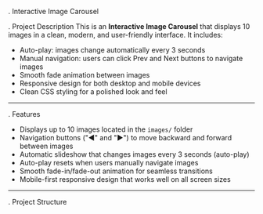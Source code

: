 . Interactive Image Carousel

. Project Description
This is an **Interactive Image Carousel** that displays 10 images in a clean, modern, and user-friendly interface. It includes:

- Auto-play: images change automatically every 3 seconds
- Manual navigation: users can click Prev and Next buttons to navigate images
- Smooth fade animation between images
- Responsive design for both desktop and mobile devices
- Clean CSS styling for a polished look and feel

---
. Features

- Displays up to 10 images located in the `images/` folder
- Navigation buttons ("◀" and "▶") to move backward and forward between images
- Automatic slideshow that changes images every 3 seconds (auto-play)
- Auto-play resets when users manually navigate images
- Smooth fade-in/fade-out animation for seamless transitions
- Mobile-first responsive design that works well on all screen sizes

---

. Project Structure


